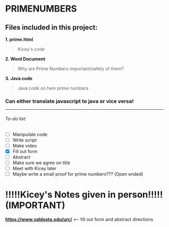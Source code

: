 # PRIMENUMBERS

## Files included in this project:

**1. prime.html** 
>Kicey's code 

**2. Word Document**
> Why are Prime Numbers important/safety of them? 

**3. Java code**
> Java code on twin prime numbers 

### Can either translate javascript to java or vice versa!

-------------------------------------------------------------------------------

###### To-do list:
- [ ] Manipulate code
- [ ] Write script
- [ ] Make video
- [x] Fill out form
- [ ] Abstract
- [ ] Make sure we agree on title
- [ ] Meet with Kicey later
- [ ] Maybe write a small proof for prime numbers??? (Open ended)

# !!!!!Kicey's Notes given in person!!!!! (IMPORTANT)

**https://www.valdosta.edu/urc/** <-- fill out form and abstract directions
